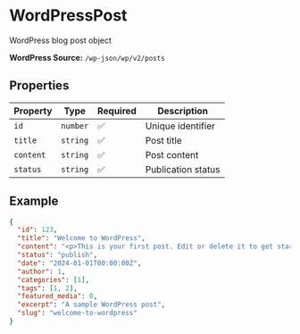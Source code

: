 # WordPressPost

WordPress blog post object

**WordPress Source:** `/wp-json/wp/v2/posts`

## Properties

| Property  | Type     | Required | Description        |
| --------- | -------- | -------- | ------------------ |
| `id`      | `number` | ✅       | Unique identifier  |
| `title`   | `string` | ✅       | Post title         |
| `content` | `string` | ✅       | Post content       |
| `status`  | `string` | ✅       | Publication status |

## Example

```json
{
  "id": 123,
  "title": "Welcome to WordPress",
  "content": "<p>This is your first post. Edit or delete it to get started!</p>",
  "status": "publish",
  "date": "2024-01-01T00:00:00Z",
  "author": 1,
  "categories": [1],
  "tags": [1, 2],
  "featured_media": 0,
  "excerpt": "A sample WordPress post",
  "slug": "welcome-to-wordpress"
}
```
